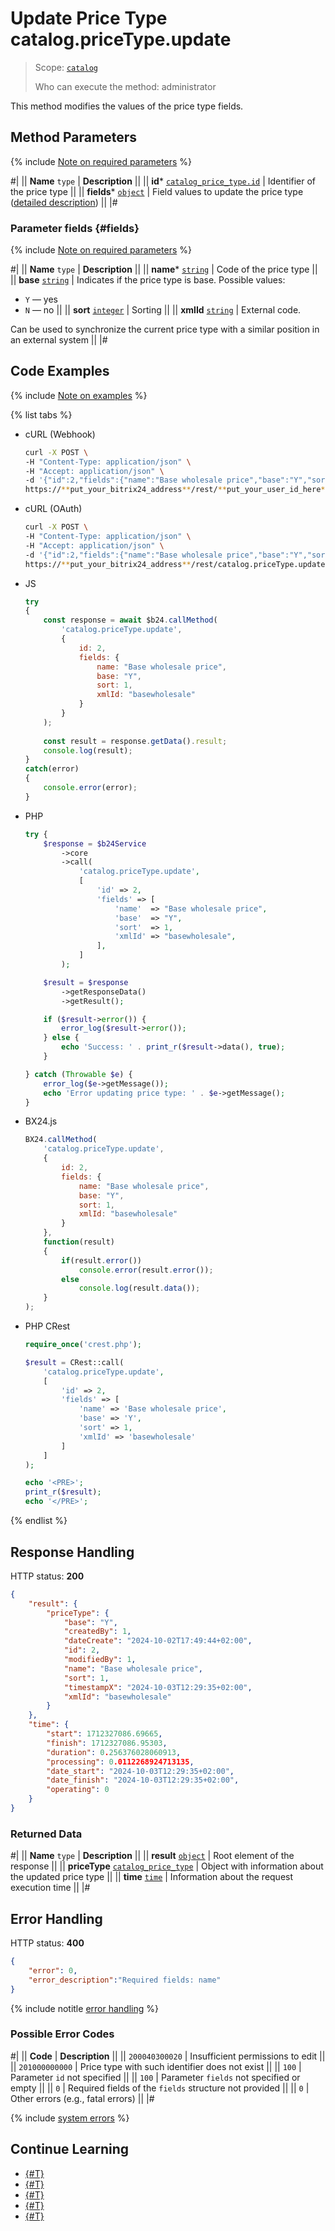 # Update Price Type catalog.priceType.update

> Scope: [`catalog`](../../scopes/permissions.md)
>
> Who can execute the method: administrator

This method modifies the values of the price type fields.

## Method Parameters

{% include [Note on required parameters](../../../_includes/required.md) %}

#|
|| **Name**
`type` | **Description** ||
|| **id***
[`catalog_price_type.id`](../data-types.md#catalog_price_type) | Identifier of the price type ||
|| **fields***
[`object`](../../data-types.md) | Field values to update the price type ([detailed description](#fields)) ||
|#

### Parameter fields {#fields}

{% include [Note on required parameters](../../../_includes/required.md) %}

#|
|| **Name**
`type` | **Description** ||
|| **name***
[`string`](../../data-types.md) | Code of the price type ||
|| **base**
[`string`](../../data-types.md) | Indicates if the price type is base. Possible values:
- `Y` — yes
- `N` — no
||
|| **sort**
[`integer`](../../data-types.md) | Sorting ||
|| **xmlId**
[`string`](../../data-types.md) | External code.

Can be used to synchronize the current price type with a similar position in an external system
||
|#

## Code Examples

{% include [Note on examples](../../../_includes/examples.md) %}

{% list tabs %}

- cURL (Webhook)

    ```bash
    curl -X POST \
    -H "Content-Type: application/json" \
    -H "Accept: application/json" \
    -d '{"id":2,"fields":{"name":"Base wholesale price","base":"Y","sort":1,"xmlId":"basewholesale"}}' \
    https://**put_your_bitrix24_address**/rest/**put_your_user_id_here**/**put_your_webhook_here**/catalog.priceType.update
    ```

- cURL (OAuth)

    ```bash
    curl -X POST \
    -H "Content-Type: application/json" \
    -H "Accept: application/json" \
    -d '{"id":2,"fields":{"name":"Base wholesale price","base":"Y","sort":1,"xmlId":"basewholesale"},"auth":"**put_access_token_here**"}' \
    https://**put_your_bitrix24_address**/rest/catalog.priceType.update
    ```

- JS

    ```js
    try
    {
    	const response = await $b24.callMethod(
    		'catalog.priceType.update', 
    		{
    			id: 2,
    			fields: {
    				name: "Base wholesale price",
    				base: "Y",
    				sort: 1,
    				xmlId: "basewholesale"
    			}
    		}
    	);
    	
    	const result = response.getData().result;
    	console.log(result);
    }
    catch(error)
    {
    	console.error(error);
    }
    ```

- PHP

    ```php
    try {
        $response = $b24Service
            ->core
            ->call(
                'catalog.priceType.update',
                [
                    'id' => 2,
                    'fields' => [
                        'name'  => "Base wholesale price",
                        'base'  => "Y",
                        'sort'  => 1,
                        'xmlId' => "basewholesale",
                    ],
                ]
            );
    
        $result = $response
            ->getResponseData()
            ->getResult();
    
        if ($result->error()) {
            error_log($result->error());
        } else {
            echo 'Success: ' . print_r($result->data(), true);
        }
    
    } catch (Throwable $e) {
        error_log($e->getMessage());
        echo 'Error updating price type: ' . $e->getMessage();
    }
    ```

- BX24.js

    ```js
    BX24.callMethod(
        'catalog.priceType.update', 
        {
            id: 2,
            fields: {
                name: "Base wholesale price",
                base: "Y",
                sort: 1,
                xmlId: "basewholesale"
            }
        },
        function(result)
        {
            if(result.error())
                console.error(result.error());
            else
                console.log(result.data());
        }
    );
    ```

- PHP CRest

    ```php
    require_once('crest.php');

    $result = CRest::call(
        'catalog.priceType.update',
        [
            'id' => 2,
            'fields' => [
                'name' => 'Base wholesale price',
                'base' => 'Y',
                'sort' => 1,
                'xmlId' => 'basewholesale'
            ]
        ]
    );

    echo '<PRE>';
    print_r($result);
    echo '</PRE>';
    ```

{% endlist %}

## Response Handling

HTTP status: **200**

```json
{
    "result": {
        "priceType": {
            "base": "Y",
            "createdBy": 1,
            "dateCreate": "2024-10-02T17:49:44+02:00",
            "id": 2,
            "modifiedBy": 1,
            "name": "Base wholesale price",
            "sort": 1,
            "timestampX": "2024-10-03T12:29:35+02:00",
            "xmlId": "basewholesale"
        }
    },
    "time": {
        "start": 1712327086.69665,
        "finish": 1712327086.95303,
        "duration": 0.256376028060913,
        "processing": 0.0112268924713135,
        "date_start": "2024-10-03T12:29:35+02:00",
        "date_finish": "2024-10-03T12:29:35+02:00",
        "operating": 0
    }
}
```

### Returned Data

#|
|| **Name**
`type` | **Description** ||
|| **result**
[`object`](../../data-types.md) | Root element of the response ||
|| **priceType**
[`catalog_price_type`](../data-types.md#catalog_price_type) | Object with information about the updated price type ||
|| **time**
[`time`](../../data-types.md#time) | Information about the request execution time ||
|#

## Error Handling

HTTP status: **400**

```json
{
    "error": 0,
    "error_description":"Required fields: name"
}
```

{% include notitle [error handling](../../../_includes/error-info.md) %}

### Possible Error Codes

#|
|| **Code** | **Description** ||
|| `200040300020` | Insufficient permissions to edit
||
|| `201000000000` | Price type with such identifier does not exist
||
|| `100` | Parameter `id` not specified
||
|| `100` | Parameter `fields` not specified or empty
||
|| `0` | Required fields of the `fields` structure not provided
|| 
|| `0` | Other errors (e.g., fatal errors)
|| 
|#

{% include [system errors](../../../_includes/system-errors.md) %}

## Continue Learning

- [{#T}](./catalog-price-type-add.md)
- [{#T}](./catalog-price-type-get.md)
- [{#T}](./catalog-price-type-list.md)
- [{#T}](./catalog-price-type-delete.md)
- [{#T}](./catalog-price-type-get-fields.md)